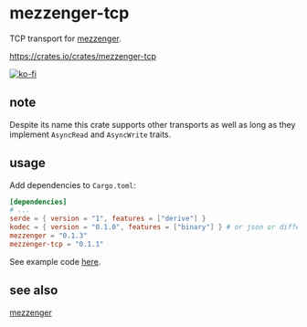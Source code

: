 # mezzenger-tcp

TCP transport for [mezzenger](https://github.com/zduny/mezzenger).

https://crates.io/crates/mezzenger-tcp

[![ko-fi](https://ko-fi.com/img/githubbutton_sm.svg)](https://ko-fi.com/O5O31JYZ4)

## note

Despite its name this crate supports other transports as well as long as they implement 
`AsyncRead` and `AsyncWrite` traits.

## usage

Add dependencies to `Cargo.toml`:

```toml
[dependencies]
# ...
serde = { version = "1", features = ["derive"] }
kodec = { version = "0.1.0", features = ["binary"] } # or json or different one from another crate...
mezzenger = "0.1.3"
mezzenger-tcp = "0.1.1"
```

See example code [here](https://github.com/zduny/mezzenger/tree/master/mezzenger-tcp/examples/chat).

## see also

[mezzenger](https://github.com/zduny/mezzenger)
